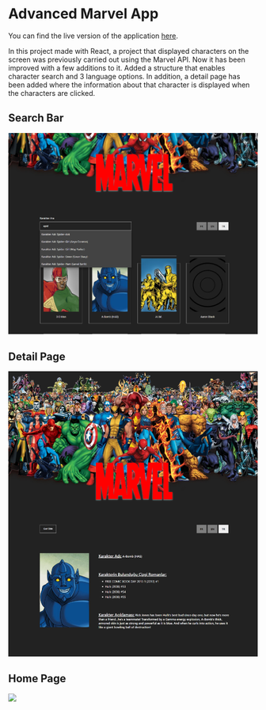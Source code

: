 # Advanced Marvel App
You can find the live version of the application [here](https://react-bootcamp-week6-advanced-marvelapi.vercel.app/).

In this project made with React, a project that displayed characters on the screen was previously carried out using the Marvel API. Now it has been improved with a few additions to it. Added a structure that enables character search and 3 language options. In addition, a detail page has been added where the information about that character is displayed when the characters are clicked.

## Search Bar
<img src="public/searchBarr.png" width="600">

## Detail Page
<img src="public/detailPage.png" width="600">

## Home Page
<img src="public/homePage.png" width="600">
